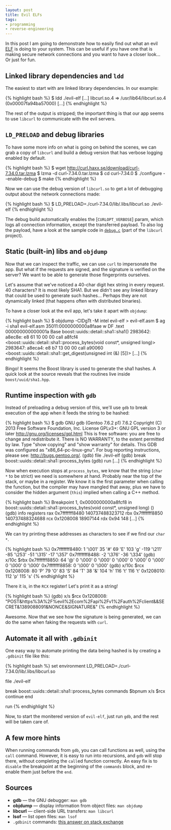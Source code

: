 ```yaml
---
layout: post
title: Evil ELFs
tags:
- programming
- reverse-engineering
---
```


In this post I am going to demonstrate how to easily find out what an evil
[ELF][1] is doing to your system. This can be useful if you have one that is
making secure network connections and you want to have a closer look… Or just
for fun.

[1]: https://en.wikipedia.org/wiki/Executable_and_Linkable_Format

## Linked library dependencies and `ldd`

The easiest to start with are linked library dependencies. In our example:

{% highlight bash %}
$ ldd ./evil-elf
  […]
  libcurl.so.4 => /usr/lib64/libcurl.so.4 (0x00007fa94ba57000)
  […]
{% endhighlight %}

The rest of the output is stripped; the important thing is that our app seems
to use `libcurl` to communicate with the evil servers.

## `LD_PRELOAD` and debug libraries

To have some more info on what is going on behind the scenes, we can grab a
copy of `libcurl` and build a debug version that has verbose logging enabled by
default.

{% highlight bash %}
$ wget http://curl.haxx.se/download/curl-7.34.0.tar.lzma
$ lzma -d curl-7.34.0.tar.lzma
$ cd curl-7.34.0
$ ./configure --enable-debug
$ make
{% endhighlight %}

Now we can use the debug version of `libcurl.so` to get a lot of debugging
output about the network connections made:

{% highlight bash %}
$ LD_PRELOAD=./curl-7.34.0/lib/.libs/libcurl.so ./evil-elf
{% endhighlight %}

The debug build automatically enables the [`CURLOPT_VERBOSE`] param, which logs
all connection information, except the transferred payload. To also log the
payload, have a look at the sample code in [`debug.c`][3] (part of the
`libcurl` project).

[2]: http://curl.haxx.se/libcurl/c/curl_easy_setopt.html#CURLOPTVERBOSE
[3]: http://curl.haxx.se/libcurl/c/debug.html

## Static (built-in) libs and `objdump`

Now that we can inspect the traffic, we can use `curl` to impersonate the app.
But what if the requests are signed, and the signature is verified on the
server? We want to be able to generate those fingerprints ourselves.

Let's assume that we've noticed a 40-char digit hex string in every request. 40
characters? It is most likely SHA1. But we didn't see any linked library that
could be used to generate such hashes… Perhaps they are not dynamically linked
(that happens often with distributed binaries).

To have a closer look at the evil app, let's take it apart with `objdump`:

{% highlight bash %}
$ objdump -ClDgTt -M intel evil-elf > evil-elf.asm
$ ag -i sha1 evil-elf.asm
35011:0000000000a8faae  w   DF .text    000000000000001a  Base        boost::uuids::detail::sha1::sha1()
2983642:  a8ec8e:       e8 61 10 00 00          call   a8fcf4 <boost::uuids::detail::sha1::process_bytes(void const*, unsigned long)>
2983647:  a8eca4:       e8 b7 13 00 00          call   a90060 <boost::uuids::detail::sha1::get_digest(unsigned int (&) [5])>
[…]
{% endhighlight %}

Bingo! It seems the Boost library is used to generate the sha1 hashes. A quick
look at the source reveals that the routines live inside `boost/uuid/sha1.hpp`.

## Runtime inspection with `gdb`

Instead of preloading a debug version of this, we'll use `gdb` to break
execution of the app when it feeds the string to be hashed:

{% highlight bash %}
$ gdb
GNU gdb (Gentoo 7.6.2 p1) 7.6.2
Copyright (C) 2013 Free Software Foundation, Inc.
License GPLv3+: GNU GPL version 3 or later <http://gnu.org/licenses/gpl.html>
This is free software: you are free to change and redistribute it.
There is NO WARRANTY, to the extent permitted by law.  Type "show copying"
and "show warranty" for details.
This GDB was configured as "x86_64-pc-linux-gnu".
For bug reporting instructions, please see:
<http://bugs.gentoo.org/>.
(gdb) file ./evil-elf
(gdb) break boost::uuids::detail::sha1::process_bytes
(gdb) run
[…]
{% endhighlight %}

Now when execution stops at `process_bytes`, we know that the string (`char *`
to be strict) we need is somewhere at hand. Probably near the top of the stack,
or maybe in a register. We know it is the first parameter when calling the
function, but the compiler may have mangled that away, plus we have to consider
the hidden argument (`this`) implied when calling a C++ method.

{% highlight bash %}
Breakpoint 1, 0x0000000000a8fcf8 in boost::uuids::detail::sha1::process_bytes(void const*, unsigned long) ()
(gdb) info registers
rax            0x7fffffff8480   140737488323712
rbx            0x7fffffff8850   140737488324688
rcx            0x1208008        18907144
rdx            0x94     148
[…]
{% endhighlight %}

We can try printing these addresses as characters to see if we find our `char *`.

{% highlight bash %}
0x7fffffff8480: 1 '\001'        35 '#'  69 'E'  103 'g' -119 '\211'     -85 '\253'      -51 '\315'      -17 '\357'
0x7fffffff8488: -2 '\376'       -36 '\334'
(gdb) x/10c $rbx
0x7fffffff8850: 64 '@'  0 '\000'        0 '\000'        0 '\000'        0 '\000'        0 '\000'        0 '\000'        0 '\000'
0x7fffffff8858: 0 '\000'        0 '\000'
(gdb) x/10c $rcx
0x1208008:      80 'P'  79 'O'  83 'S'  84 'T'  38 '&'  104 'h' 116 't' 116 't'
0x1208010:      112 'p' 115 's'
{% endhighlight %}

There it is, in the `RCX` register! Let's print it as a string!

{% highlight bash %}
(gdb) x/s $rcx
0x1208008:      "POST&https%3A%2F%evil%2Ecom%2Fapi%2Fv1%2Fauth%2Fclient&&SECRET&1389088091&NONCE&SIGNATURE&"
{% endhighlight %}

Awesome. Now that we see how the signature is being generated, we can do the
same when faking the requests with `curl`.

## Automate it all with `.gdbinit`

One easy way to automate printing the data being hashed is by creating a
`.gdbinit` file like this:


{% highlight bash %}
set environment LD_PRELOAD=./curl-7.34.0/lib/.libs/libcurl.so

file ./evil-elf

break boost::uuids::detail::sha1::process_bytes
commands $bpnum
x/s $rcx
continue
end

run
{% endhighlight %}

Now, to start the monitered version of `evil-elf`, just run `gdb`, and the rest
will be taken care of.

## A few more hints

When running commands from `gdb`, you can call functions as well, using the
`call` command. However, it is easy to run into recursions, and `gdb` will stop
there, without completing the `call`ed function correctly. An easy fix is to
`disable` the breakpoint at the beginning of the `commands` block, and
re-enable them just before the `end`.

## Sources

* **gdb** — the GNU debugger: `man gdb`
* **objdump** — display information from object files: `man objdump`
* **libcurl** — client-side URL transfers: `man libcurl`
* **lsof** — list open files: `man lsof`
* `.gdbinit` commands: [this answer on stack exchange][4]

[4]: http://reverseengineering.stackexchange.com/a/3343/3531
